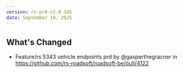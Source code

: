 ```yaml
---
version: rs-prd-v2.0.145
date: September 18, 2025
---
```


## What's Changed
* Feature/rs 5343 vehicle endpoints prd by @gasperthegracner in https://github.com/rs-roadsoft/roadsoft-be/pull/4122